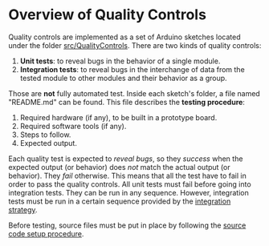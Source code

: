 # Overview of Quality Controls

Quality controls are implemented as a set of Arduino sketches located under the folder [src/QualityControls](../../src/QualityControls/). There are two kinds of quality controls:

1. **Unit tests**: to reveal bugs in the behavior of a single module.
2. **Integration tests**: to reveal bugs in the interchange of data from the tested module to other modules and their behavior as a group.

Those are **not** fully automated test. Inside each sketch's folder, a file named "README.md" can be found. This file describes the **testing procedure**:

1. Required hardware (if any), to be built in a prototype board.
2. Required software tools (if any).
3. Steps to follow.
4. Expected output.

Each quality test is expected to *reveal bugs*, so they *success* when the expected output (or behavior) does *not* match the actual output (or behavior). They *fail* otherwise.
This means that all the test have to fail in order to pass the quality controls.
All unit tests must fail before going into integration tests. They can be run in any sequence.
However, integration tests must be run in a certain sequence provided by the [integration strategy](../../src/QualityControls/IntegrationTests/README.md).

Before testing, source files must be put in place by following the [source code setup procedure](./sourcesSetup_en.md).
